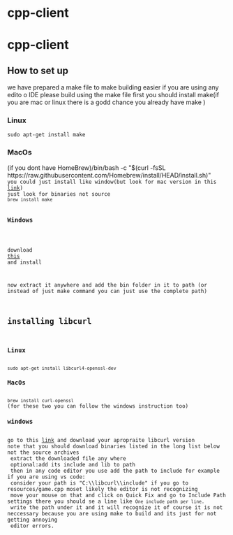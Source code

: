 # cpp-client
<h1> cpp-client</h1>
<h2>How to set up</h2>
we have prepared a make file to make building easier if you are using any edito o IDE please build using the make file
first you should install make(if you are mac or linux there is a godd chance you already have make  )

<h3>Linux</h3>
<code>sudo apt-get install make</code>
<h3>MacOs</h3>
(if you dont have HomeBrew)<code></code>/bin/bash -c "$(curl -fsSL https://raw.githubusercontent.com/Homebrew/install/HEAD/install.sh)"<code>
you could just install like window(but look for mac version in this <a href="https://www.gnu.org/software/make/">link</a>)
just look for binaries not source
<code>brew install make</code>

<h3>Windows</h3>

download <a href="https://sourceforge.net/projects/gnuwin32/files/make/3.81/make-3.81-bin.zip/download?use_mirror=netactuate&download=&failedmirror=deac-riga.dl.sourceforge.net">this</a>
and install

now extract it anywhere and add the bin folder in it to path (or instead of just make command you can just use the complete path)

<h2>installing libcurl</h2>
<h3>Linux</h3>
<code>sudo apt-get install libcurl4-openssl-dev</code>
<h3>MacOs</h3>
<code>brew install curl-openssl</code>
(for these two you can follow the windows instruction too)
<h3>windows</h3>
go to this <a href="https://curl.se/download.html">link</a> and download your apropraite libcurl version
note that you should download binaries listed in the long list below not the source archives
 extract the downloaded file any where 
 <italic>optional:</italic>add its include and lib to path
 then in any code editor you use add the path to include for example if you are using vs code:
 consider your path is "C:\\libcurl\\include" if you go to resources/game.cpp moset likely the editor is not recognizing <curl/curl.h>
 move your mouse on that and click on Quick Fix and go to Include Path settings there you should se a line like <code>One include path per line.</code>
 write the path under it and it will recognize it of course it is not neccessary because you are using make to build and its just for not getting annoying
 editor errors.